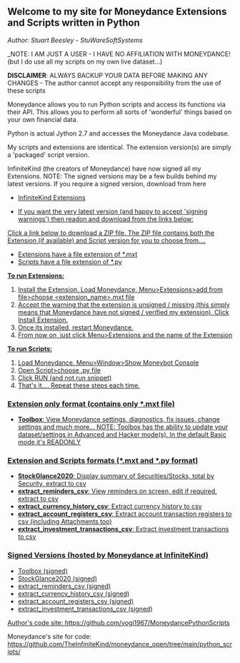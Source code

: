 ## Welcome to my site for Moneydance Extensions and Scripts written in Python

_Author: Stuart Beesley - StuWareSoftSystems_

_NOTE: I AM JUST A USER - I HAVE NO AFFILIATION WITH MONEYDANCE! (but I do use all my scripts on my own live dataset...)

**DISCLAIMER**: ALWAYS BACKUP YOUR DATA BEFORE MAKING ANY CHANGES - The author cannot accept any responsibility from the use of these scripts

Moneydance allows you to run Python scripts and access its functions via their API.
This allows you to perform all sorts of 'wonderful' things based on your own financial data.

Python is actual Jython 2.7 and accesses the Moneydance Java codebase.

My scripts and extensions are identical. The extension version(s) are simply a 'packaged' script version.

InfiniteKind (the creators of Moneydance) have now signed all my Extensions. NOTE: The signed versions may be a few builds behind my latest versions.
If you require a signed version, download from here
- <a href="https://infinitekind.com/app/md/extensions/">InfiniteKind Extensions
  

- If you want the very latest version (and happy to accept 'signing warnings') then readon and download from the links below:

Click a link below to download a ZIP file. The ZIP file contains both the Extension (if available) and Script version for you to choose from....
- Extensions have a file extension of *.mxt
- Scripts have a file extension of *.py

**To run Extensions:**
1) Install the Extension. Load Moneydance, Menu>Extensions>add from file>choose <extension_name>.mxt file
2) Accept the warning that the extension is unsigned / missing (this simply means that Moneydance have not signed / verified my extension). Click Install Extension.
3) Once its installed, restart Moneydance.
4) From now on, just click Menu>Extensions and the name of the Extension

**To run Scripts:**
1) Load Moneydance. Menu>Window>Show Moneybot Console
2) Open Script>choose <scriptname>.py file
3) Click RUN (and not run snippet)
4) That's it.... Repeat these steps each time.

### Extension only format (contains only *.mxt file)
- <a href="https://github.com/yogi1967/MoneydancePythonScripts/raw/master/toolbox.zip">**Toolbox**: View Moneydance settings, diagnostics, fix issues, change settings and much more...
NOTE: Toolbox has the ability to update your dataset/settings in Advanced and Hacker mode(s). In the default Basic mode it's READONLY

### Extension and Scripts formats (*.mxt and *.py format)
-  <a href="https://github.com/yogi1967/MoneydancePythonScripts/raw/master/stockglance2020.zip">**StockGlance2020**: Display summary of Securities/Stocks, total by Security, extract to csv 
-  <a href="https://github.com/yogi1967/MoneydancePythonScripts/raw/master/extract_reminders_csv.zip">**extract_reminders_csv**: View reminders on screen, edit if required, extract to csv
-  <a href="https://github.com/yogi1967/MoneydancePythonScripts/raw/master/extract_currency_history_csv.zip">**extract_currency_history_csv**: Extract currency history to csv
-  <a href="https://github.com/yogi1967/MoneydancePythonScripts/raw/master/extract_account_registers_csv.zip">**extract_account_registers_csv**: Extract account transaction registers to csv (including Attachments too)
-  <a href="https://github.com/yogi1967/MoneydancePythonScripts/raw/master/extract_investment_transactions_csv.zip">**extract_investment_transactions_csv**: Extract investment transactions to csv

### Signed Versions (hosted by Moneydance at InfiniteKind)
- <a href="https://infinitekind.com/app/md/extensions/toolbox.mxt">Toolbox (signed)
- <a href="https://infinitekind.com/app/md/extensions/stockglance2020.mxt">StockGlance2020 (signed)
- <a href="https://infinitekind.com/app/md/extensions/extract_reminders_csv.mxt">extract_reminders_csv (signed)
- <a href="https://infinitekind.com/app/md/extensions/extract_currency_history_csv.mxt">extract_currency_history_csv (signed)
- <a href="https://infinitekind.com/app/md/extensions/extract_account_registers_csv.mxt">extract_account_registers_csv (signed)
- <a href="https://infinitekind.com/app/md/extensions/extract_investment_transactions_csv.mxt">extract_investment_transactions_csv (signed)


Author's code site: <a href="https://github.com/yogi1967/MoneydancePythonScripts">https://github.com/yogi1967/MoneydancePythonScripts

Moneydance's site for code: <a href="https://github.com/TheInfiniteKind/moneydance_open/tree/main/python_scripts/">https://github.com/TheInfiniteKind/moneydance_open/tree/main/python_scripts/
